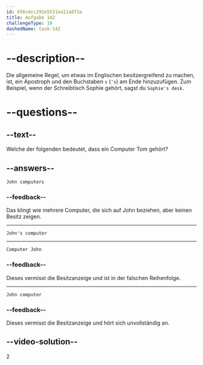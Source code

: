 ```yaml
---
id: 656cdcc291e5531ea11a8f2a
title: Aufgabe 142
challengeType: 19
dashedName: task-142
---
```


# --description--

Die allgemeine Regel, um etwas im Englischen besitzergreifend zu machen, ist, ein Apostroph und den Buchstaben `s` (`'s`) am Ende hinzuzufügen. Zum Beispiel, wenn der Schreibtisch Sophie gehört, sagst du `Sophie's desk`.

# --questions--

## --text--

Welche der folgenden bedeutet, dass ein Computer Tom gehört?

## --answers--

`John computers`

### --feedback--

Das klingt wie mehrere Computer, die sich auf John beziehen, aber keinen Besitz zeigen.

---

`John's computer`

---

`Computer John`

### --feedback--

Dieses vermisst die Besitzanzeige und ist in der falschen Reihenfolge.

---

`John computer`

### --feedback--

Dieses vermisst die Besitzanzeige und hört sich unvollständig an.

## --video-solution--

2
